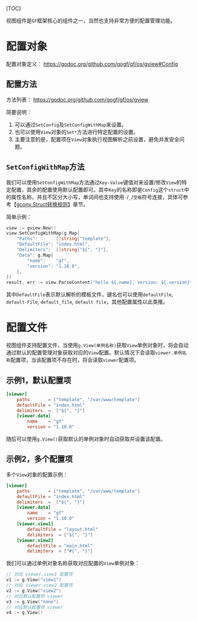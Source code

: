 [TOC]


视图组件是`GF`框架核心的组件之一，当然也支持非常方便的配置管理功能。


# 配置对象

配置对象定义：
https://godoc.org/github.com/gogf/gf/os/gview#Config



## 配置方法
方法列表： https://godoc.org/github.com/gogf/gf/os/gview

简要说明：
1. 可以通过`SetConfig`及`SetConfigWithMap`来设置。
1. 也可以使用`View`对象的`Set*`方法进行特定配置的设置。
1. 主要注意的是，配置项在`View`对象执行视图解析之前设置，避免并发安全问题。

## `SetConfigWithMap`方法

我们可以使用`SetConfigWithMap`方法通过`Key-Value`键值对来设置/修改`View`的特定配置，其余的配置使用默认配置即可。其中`Key`的名称即是`Config`这个`struct`中的属性名称，并且不区分大小写，单词间也支持使用`-`/`_`/`空格`符号连接，具体可参考【[gconv.Struct转换规则](util/gconv/struct.md)】章节。

简单示例：
```go
view := gview.New()
view.SetConfigWithMap(g.Map{
    "Paths":       []string{"template"},
    "DefaultFile": "index.html",
    "Delimiters":  []string{"${", "}"},
    "Data": g.Map{
        "name":    "gf",
        "version": "1.10.0",
    },
})
result, err := view.ParseContent("hello ${.name}, version: ${.version}")
```
其中`DefaultFile`表示默认解析的模板文件，键名也可以使用`defaultFile`, `default-File`, `default_file`, `default file`，其他配置属性以此类推。

# 配置文件

视图组件支持配置文件，当使用`g.View(单例名称)`获取`View`单例对象时，将会自动通过默认的配置管理对象获取对应的`View`配置。默认情况下会读取`viewer.单例名称`配置项，当该配置项不存在时，将会读取`viewer`配置项。

## 示例1，默认配置项
```toml
[viewer]
    paths       = ["template", "/var/www/template"]
    defaultFile = "index.html"
    delimiters  =  ["${", "}"]
    [viewer.data]
        name    = "gf"
        version = "1.10.0"
```
随后可以使用`g.View()`获取默认的单例对象时自动获取并设置该配置。

## 示例2，多个配置项
多个`View`对象的配置示例：
```toml
[viewer]
    paths       = ["template", "/var/www/template"]
    defaultFile = "index.html"
    delimiters  =  ["${", "}"]
    [viewer.data]
        name    = "gf"
        version = "1.10.0"
    [viewer.view1]
        defaultFile = "layout.html"
        delimiters  = ["${", "}"]
    [viewer.view2]
        defaultFile = "main.html"
        delimiters  = ["#{", "}"]
```
我们可以通过单例对象名称获取对应配置的`View`单例对象：
```go
// 对应 viewer.view1 配置项
v1 := g.View("view1")
// 对应 viewer.view2 配置项
v2 := g.View("view2")
// 对应默认配置项 viewer
v3 := g.View("none")
// 对应默认配置项 viewer
v4 := g.View()
```


